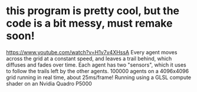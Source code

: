 # this program is pretty cool, but the code is a bit messy, must remake soon!
https://www.youtube.com/watch?v=H1v7v4XHssA
Every agent moves across the grid at a constant speed, and leaves a trail behind, which diffuses and fades over time.
Each agent has two "sensors", which it uses to follow the trails left by the other agents.
100000 agents on a 4096x4096 grid running in real time, about 25ms/frame! 
Running using a GLSL compute shader on an Nvidia Quadro P5000
